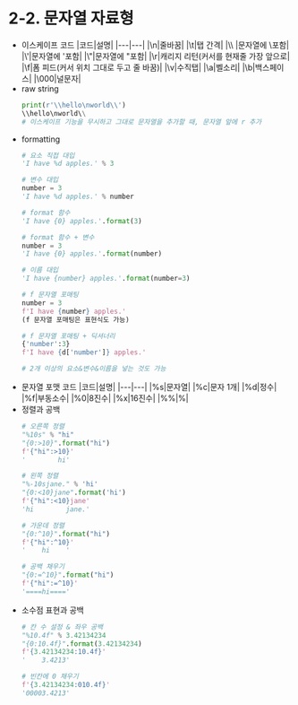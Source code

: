 # 2-2. 문자열 자료형
* 이스케이프 코드
    |코드|설명|
    |---|---|
    |\n|줄바꿈|
    |\t|탭 간격|
    |\\\\ |문자열에 \포함|
    |\\\'|문자열에 '포함|
    |\\\"|문자열에 "포함|
    |\r|캐리지 리턴(커서를 현재줄 가장 앞으로|
    |\f|폼 피드(커서 위치 그대로 두고 줄 바꿈)|
    |\v|수직탭|
    |\a|벨소리|
    |\b|백스페이스|
    |\000|널문자|
* raw string
    ```python
    print(r'\\hello\nworld\\')
    \\hello\nworld\\
    # 이스케이프 기능을 무시하고 그대로 문자열을 추가할 때, 문자열 앞에 r 추가
    ```
* formatting
    ```python
    # 요소 직접 대입
    'I have %d apples.' % 3

    # 변수 대입
    number = 3
    'I have %d apples.' % number

    # format 함수
    'I have {0} apples.'.format(3)

    # format 함수 + 변수
    number = 3
    'I have {0} apples.'.format(number)

    # 이름 대입
    'I have {number} apples.'.format(number=3)

    # f 문자열 포매팅
    number = 3
    f'I have {number} apples.'
    (f 문자열 포매팅은 표현식도 가능)

    # f 문자열 포매팅 + 딕셔너리
    {'number':3}
    f'I have {d['number']} apples.'

    # 2개 이상의 요소&변수&이름을 넣는 것도 가능
    ```
* 문자열 포맷 코드
    |코드|설명|
    |---|---|
    |%s|문자열|
    |%c|문자 1개|
    |%d|정수|
    |%f|부동소수|
    |%0|8진수|
    |%x|16진수|
    |%%|%|
* 정렬과 공백
    ```python
    # 오른쪽 정렬
    "%10s" % "hi"
    "{0:>10}".format("hi")
    f'{"hi":>10}'
    '        hi'
    
    # 왼쪽 정렬    
    "%-10sjane." % 'hi'
    "{0:<10}jane".format('hi')
    f'{"hi":<10}jane'
    'hi        jane.'
    
    # 가운데 정렬
    "{0:^10}".format("hi")
    f'{"hi":^10}'
    '    hi    '

    # 공백 채우기
    "{0:=^10}".format("hi")
    f'{"hi":=^10}'
    '====hi===='
    ```
* 소수점 표현과 공백
    ```python
    # 칸 수 설정 & 좌우 공백
    "%10.4f" % 3.42134234 
    "{0:10.4f}".format(3.42134234)
    f'{3.42134234:10.4f}'
    '    3.4213'

    # 빈칸에 0 채우기
    f'{3.42134234:010.4f}'
    '00003.4213'
    ```